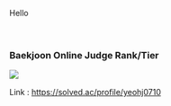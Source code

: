 Hello<br/>
<br/>
<br/>
### Baekjoon Online Judge Rank/Tier<br/>
<img align='left' src="http://mazassumnida.wtf/api/v2/generate_badge?boj=yeohj0710"><br/>

Link : https://solved.ac/profile/yeohj0710  
<br/>
<br/>
<br/>
<br/>
  
  
  
